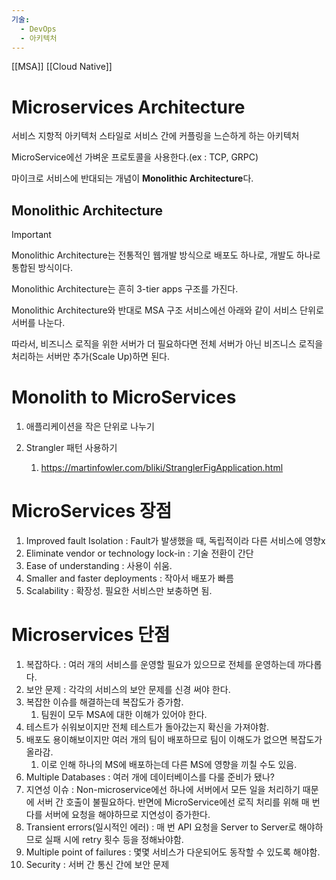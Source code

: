 ```yaml
---
기술:
  - DevOps
  - 아키텍처
---
```

[[MSA]] [[Cloud Native]]
# Microservices Architecture

서비스 지항적 아키텍처 스타일로 서비스 간에 커플링을 느슨하게 하는 아키텍처

MicroService에선 가벼운 프로토콜을 사용한다.(ex : TCP, GRPC)

마이크로 서비스에 반대되는 개념이 **Monolithic Architecture**다.

## Monolithic Architecture

> [!important]  
> Monolithic Architecture는 전통적인 웹개발 방식으로 배포도 하나로, 개발도 하나로 통합된 방식이다.  

Monolithic Architecture는 흔히 3-tier apps 구조를 가진다.

Monolithic Architecture와 반대로 MSA 구조 서비스에선 아래와 같이 서비스 단위로 서버를 나눈다.

따라서, 비즈니스 로직을 위한 서버가 더 필요하다면 전체 서버가 아닌 비즈니스 로직을 처리하는 서버만 추가(Scale Up)하면 된다.



# Monolith to MicroServices

1. 애플리케이션을 작은 단위로 나누기
2. Strangler 패턴 사용하기
    
    1. https://martinfowler.com/bliki/StranglerFigApplication.html
    
    

# MicroServices 장점

1. Improved fault Isolation : Fault가 발생했을 때, 독립적이라 다른 서비스에 영향x
2. Eliminate vendor or technology lock-in : 기술 전환이 간단
3. Ease of understanding : 사용이 쉬움.
4. Smaller and faster deployments : 작아서 배포가 빠름
5. Scalability : 확장성. 필요한 서비스만 보충하면 됨.

# Microservices 단점

1. 복잡하다. : 여러 개의 서비스를 운영할 필요가 있으므로 전체를 운영하는데 까다롭다.
2. 보안 문제 : 각각의 서비스의 보안 문제를 신경 써야 한다.
3. 복잡한 이슈를 해결하는데 복잡도가 증가함.
    1. 팀원이 모두 MSA에 대한 이해가 있어야 한다.
4. 테스트가 쉬워보이지만 전체 테스트가 돌아갔는지 확신을 가져야함.
5. 배포도 용이해보이지만 여러 개의 팀이 배포하므로 팀이 이해도가 없으면 복잡도가 올라감.
    1. 이로 인해 하나의 MS에 배포하는데 다른 MS에 영향을 끼칠 수도 있음.
6. Multiple Databases : 여러 개에 데이터베이스를 다룰 준비가 됐나?
7. 지연성 이슈 : Non-microservice에선 하나에 서버에서 모든 일을 처리하기 때문에 서버 간 호출이 불필요하다. 반면에 MicroService에선 로직 처리를 위해 매 번 다를 서버에 요청을 해야하므로 지연성이 증가한다.
8. Transient errors(일시적인 에러) : 매 번 API 요청을 Server to Server로 해야하므로 실패 시에 retry 횟수 등을 정해놔야함.
9. Multiple point of failures : 몇몇 서비스가 다운되어도 동작할 수 있도록 해야함.
10. Security : 서버 간 통신 간에 보안 문제